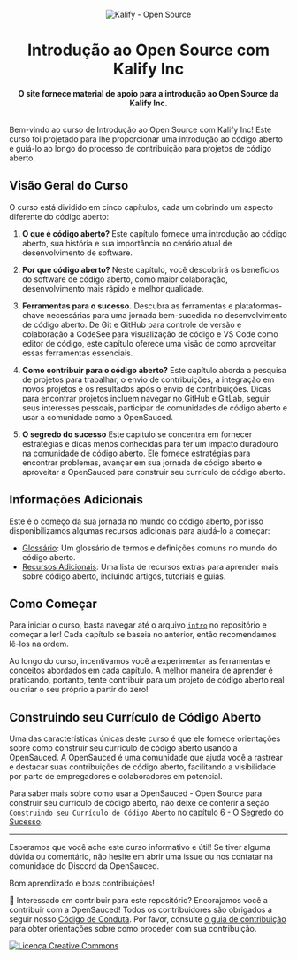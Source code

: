 <div align="center">
  <br>
  <img alt="Kalify - Open Source" src="https://justkindred.com.br/css/images/bg.jpg">
  <h1>Introdução ao Open Source com Kalify Inc</h1>
  <strong>O site fornece material de apoio para a introdução ao Open Source da Kalify Inc.</strong>
</div>
<br> 

Bem-vindo ao curso de Introdução ao Open Source com Kalify Inc! Este curso foi projetado para lhe proporcionar uma introdução ao código aberto e guiá-lo ao longo do processo de contribuição para projetos de código aberto.

## Visão Geral do Curso

O curso está dividido em cinco capítulos, cada um cobrindo um aspecto diferente do código aberto:

1. **O que é código aberto?** Este capítulo fornece uma introdução ao código aberto, sua história e sua importância no cenário atual de desenvolvimento de software.

2. **Por que código aberto?** Neste capítulo, você descobrirá os benefícios do software de código aberto, como maior colaboração, desenvolvimento mais rápido e melhor qualidade.

3. **Ferramentas para o sucesso.** Descubra as ferramentas e plataformas-chave necessárias para uma jornada bem-sucedida no desenvolvimento de código aberto. De Git e GitHub para controle de versão e colaboração a CodeSee para visualização de código e VS Code como editor de código, este capítulo oferece uma visão de como aproveitar essas ferramentas essenciais.

4. **Como contribuir para o código aberto?** Este capítulo aborda a pesquisa de projetos para trabalhar, o envio de contribuições, a integração em novos projetos e os resultados após o envio de contribuições. Dicas para encontrar projetos incluem navegar no GitHub e GitLab, seguir seus interesses pessoais, participar de comunidades de código aberto e usar a comunidade como a OpenSauced.

5. **O segredo do sucesso** Este capítulo se concentra em fornecer estratégias e dicas menos conhecidas para ter um impacto duradouro na comunidade de código aberto. Ele fornece estratégias para encontrar problemas, avançar em sua jornada de código aberto e aproveitar a OpenSauced para construir seu currículo de código aberto.

## Informações Adicionais

Este é o começo da sua jornada no mundo do código aberto, por isso disponibilizamos algumas recursos adicionais para ajudá-lo a começar:
- [Glossário](docs/codigo-aberto/09-glossario.md): Um glossário de termos e definições comuns no mundo do código aberto.
- [Recursos Adicionais](docs/codigo-aberto/08-recursos-adicionais.md): Uma lista de recursos extras para aprender mais sobre código aberto, incluindo artigos, tutoriais e guias.

## Como Começar

Para iniciar o curso, basta navegar até o arquivo [`intro`](docs/codigo-aberto/01-introducao.md) no repositório e começar a ler! Cada capítulo se baseia no anterior, então recomendamos lê-los na ordem.

Ao longo do curso, incentivamos você a experimentar as ferramentas e conceitos abordados em cada capítulo. A melhor maneira de aprender é praticando, portanto, tente contribuir para um projeto de código aberto real ou criar o seu próprio a partir do zero!

## Construindo seu Currículo de Código Aberto

Uma das características únicas deste curso é que ele fornece orientações sobre como construir seu currículo de código aberto usando a OpenSauced. A OpenSauced é uma comunidade que ajuda você a rastrear e destacar suas contribuições de código aberto, facilitando a visibilidade por parte de empregadores e colaboradores em potencial.

Para saber mais sobre como usar a OpenSauced - Open Source para construir seu currículo de código aberto, não deixe de conferir a seção `Construindo seu Currículo de Código Aberto` no [capítulo 6 - O Segredo do Sucesso](docs/codigo-aberto/06-o-segredo-da-receita.md).

<hr/>

Esperamos que você ache este curso informativo e útil! Se tiver alguma dúvida ou comentário, não hesite em abrir uma issue ou nos contatar na comunidade do Discord da OpenSauced.

Bom aprendizado e boas contribuições!

🤝 Interessado em contribuir para este repositório? Encorajamos você a contribuir com a OpenSauced! Todos os contribuidores são obrigados a seguir nosso [Código de Conduta](./docs/Comunidade/codigo-de-conduta.md). Por favor, consulte [o guia de contribuição](./docs/Comunidade/guia-de-contribuicao.md) para obter orientações sobre como proceder com sua contribuição.

[![Licença Creative Commons](https://i.creativecommons.org/l/by/4.0/88x31.png)](https://creativecommons.org/licenses/by/4.0/deed.pt_BR)
